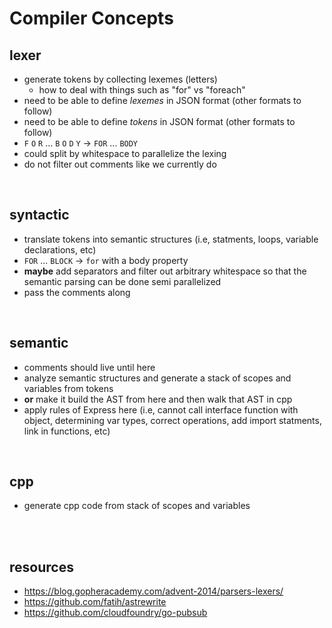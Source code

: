 # Compiler Concepts

## lexer

- generate tokens by collecting lexemes (letters)
  - how to deal with things such as "for" vs "foreach"
- need to be able to define _lexemes_ in JSON format (other formats to follow)
- need to be able to define _tokens_ in JSON format (other formats to follow)
- `F` `O` `R` ... `B` `O` `D` `Y` -> `FOR` ... `BODY`
- could split by whitespace to parallelize the lexing
- do not filter out comments like we currently do

<br>

## syntactic

- translate tokens into semantic structures (i.e, statments, loops, variable declarations, etc)
- `FOR` ... `BLOCK` -> `for` with a body property
- **maybe** add separators and filter out arbitrary whitespace so that the semantic parsing can be done semi parallelized
- pass the comments along

<br>

## semantic

- comments should live until here
- analyze semantic structures and generate a stack of scopes and variables from tokens
- **or** make it build the AST from here and then walk that AST in cpp
- apply rules of Express here (i.e, cannot call interface function with object, determining var types, correct operations, add import statments, link in functions, etc)

<br>

## cpp

- generate cpp code from stack of scopes and variables

<br>
<br>

## resources

- https://blog.gopheracademy.com/advent-2014/parsers-lexers/
- https://github.com/fatih/astrewrite
- https://github.com/cloudfoundry/go-pubsub

<br>
<br>
